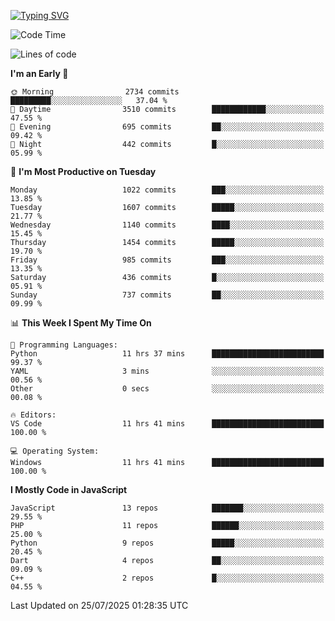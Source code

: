 [![Typing SVG](https://readme-typing-svg.demolab.com?font=Fira+Code&pause=1000&color=F7F7F7&random=false&width=435&lines=Hi+%F0%9F%91%8B%2C+I'm+Rafiu+Sidqi;Junior+Backend+Developer)](https://git.io/typing-svg)
<!--START_SECTION:waka-->
![Code Time](http://img.shields.io/badge/Code%20Time-820%20hrs%2017%20mins-blue)

![Lines of code](https://img.shields.io/badge/From%20Hello%20World%20I%27ve%20Written-2.5%20million%20lines%20of%20code-blue)

**I'm an Early 🐤** 

```text
🌞 Morning                2734 commits        █████████░░░░░░░░░░░░░░░░   37.04 % 
🌆 Daytime                3510 commits        ████████████░░░░░░░░░░░░░   47.55 % 
🌃 Evening                695 commits         ██░░░░░░░░░░░░░░░░░░░░░░░   09.42 % 
🌙 Night                  442 commits         █░░░░░░░░░░░░░░░░░░░░░░░░   05.99 % 
```
📅 **I'm Most Productive on Tuesday** 

```text
Monday                   1022 commits        ███░░░░░░░░░░░░░░░░░░░░░░   13.85 % 
Tuesday                  1607 commits        █████░░░░░░░░░░░░░░░░░░░░   21.77 % 
Wednesday                1140 commits        ████░░░░░░░░░░░░░░░░░░░░░   15.45 % 
Thursday                 1454 commits        █████░░░░░░░░░░░░░░░░░░░░   19.70 % 
Friday                   985 commits         ███░░░░░░░░░░░░░░░░░░░░░░   13.35 % 
Saturday                 436 commits         █░░░░░░░░░░░░░░░░░░░░░░░░   05.91 % 
Sunday                   737 commits         ██░░░░░░░░░░░░░░░░░░░░░░░   09.99 % 
```


📊 **This Week I Spent My Time On** 

```text
💬 Programming Languages: 
Python                   11 hrs 37 mins      █████████████████████████   99.37 % 
YAML                     3 mins              ░░░░░░░░░░░░░░░░░░░░░░░░░   00.56 % 
Other                    0 secs              ░░░░░░░░░░░░░░░░░░░░░░░░░   00.08 % 

🔥 Editors: 
VS Code                  11 hrs 41 mins      █████████████████████████   100.00 % 

💻 Operating System: 
Windows                  11 hrs 41 mins      █████████████████████████   100.00 % 
```

**I Mostly Code in JavaScript** 

```text
JavaScript               13 repos            ███████░░░░░░░░░░░░░░░░░░   29.55 % 
PHP                      11 repos            ██████░░░░░░░░░░░░░░░░░░░   25.00 % 
Python                   9 repos             █████░░░░░░░░░░░░░░░░░░░░   20.45 % 
Dart                     4 repos             ██░░░░░░░░░░░░░░░░░░░░░░░   09.09 % 
C++                      2 repos             █░░░░░░░░░░░░░░░░░░░░░░░░   04.55 % 
```




 Last Updated on 25/07/2025 01:28:35 UTC
<!--END_SECTION:waka-->
